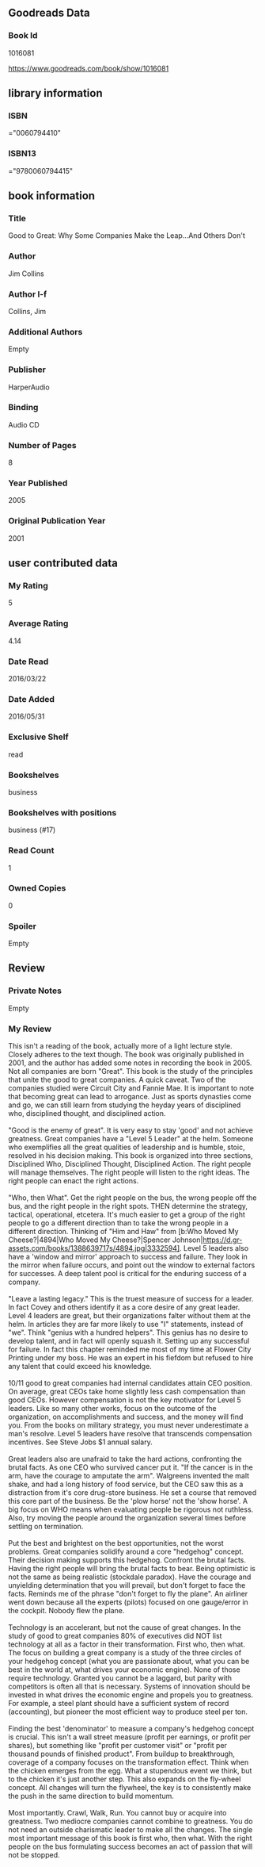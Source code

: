 <!-- This template shows how to bulk convert all columns of data into one markdown file -->
<!-- caveat: substitution key matches column headers from default export. You will get a KeyError if there's a mismatch -->

## Goodreads Data

### Book Id 

1016081

https://www.goodreads.com/book/show/1016081

## library information

### ISBN 
="0060794410"

### ISBN13 
="9780060794415"

## book information

### Title
Good to Great: Why Some Companies Make the Leap...And Others Don't

### Author 
Jim Collins

### Author l-f 
Collins, Jim

### Additional Authors
Empty

### Publisher 
HarperAudio

### Binding
Audio CD

### Number of Pages
8

### Year Published
2005

### Original Publication Year 
2001

## user contributed data

### My Rating
5

### Average Rating
4.14

### Date Read
2016/03/22

### Date Added
2016/05/31

### Exclusive Shelf
read

### Bookshelves
business

### Bookshelves with positions
business (#17)

### Read Count
1

### Owned Copies
0

### Spoiler 
Empty

## Review

### Private Notes
Empty

### My Review
This isn't a reading of the book, actually more of a light lecture style. Closely adheres to the text though. The book was originally published in 2001, and the author has added some notes in recording the book in 2005. Not all companies are born "Great". This book is the study of the principles that unite the good to great companies. A quick caveat. Two of the companies studied were Circuit City and Fannie Mae. It is important to note that becoming great can lead to arrogance. Just as sports dynasties come and go, we can still learn from studying the heyday years of disciplined who, disciplined thought, and disciplined action.<br/><br/>"Good is the enemy of great". It is very easy to stay 'good' and not achieve greatness. Great companies have a "Level 5 Leader" at the helm. Someone who exemplifies all the great qualities of leadership and is humble, stoic, resolved in his decision making. This book is organized into three sections, Disciplined Who, Disciplined Thought, Disciplined Action. The right people will manage themselves. The right people will listen to the right ideas. The right people can enact the right actions.<br/><br/>"Who, then What". Get the right people on the bus, the wrong people off the bus, and the right people in the right spots. THEN determine the strategy, tactical, operational, etcetera. It's much easier to get a group of the right people to go a different direction than to take the wrong people in a different direction. Thinking of "Him and Haw" from [b:Who Moved My Cheese?|4894|Who Moved My Cheese?|Spencer Johnson|https://d.gr-assets.com/books/1388639717s/4894.jpg|3332594]. Level 5 leaders also have a 'window and mirror' approach to success and failure. They look in the mirror when failure occurs, and point out the window to external factors for successes. A deep talent pool is critical for the enduring success of a company.<br/><br/>"Leave a lasting legacy." This is the truest measure of success for a leader. In fact Covey and others identify it as a core desire of any great leader. Level 4 leaders are great, but their organizations falter without them at the helm. In articles they are far more likely to use "I" statements, instead of "we". Think "genius with a hundred helpers". This genius has no desire to develop talent, and in fact will openly squash it. Setting up any successful for failure. In fact this chapter reminded me most of my time at Flower City Printing under my boss. He was an expert in his fiefdom but refused to hire any talent that could exceed his knowledge.<br/><br/>10/11 good to great companies had internal candidates attain CEO position. On average, great CEOs take home slightly less cash compensation than good CEOs. However compensation is not the key motivator for Level 5 leaders. Like so many other works, focus on the outcome of the organization, on accomplishments and success, and the money will find you. From the books on military strategy, you must never underestimate a man's resolve. Level 5 leaders have resolve that transcends compensation incentives. See Steve Jobs $1 annual salary.<br/><br/>Great leaders also are unafraid to take the hard actions, confronting the brutal facts. As one CEO who survived cancer put it. "If the cancer is in the arm, have the courage to amputate the arm". Walgreens invented the malt shake, and had a long history of food service, but the CEO saw this as a distraction from it's core drug-store business. He set a course that removed this core part of the business. Be the 'plow horse' not the 'show horse'. A big focus on WHO means when evaluating people be rigorous not ruthless. Also, try moving the people around the organization several times before settling on termination.<br/><br/>Put the best and brightest on the best opportunities, not the worst problems. Great companies solidify around a core "hedgehog" concept. Their decision making supports this hedgehog. Confront the brutal facts. Having the right people will bring the brutal facts to bear. Being optimistic is not the same as being realistic (stockdale paradox). Have the courage and unyielding determination that you will prevail, but don't forget to face the facts. Reminds me of the phrase "don't forget to fly the plane". An airliner went down because all the experts (pilots) focused on one gauge/error in the cockpit. Nobody flew the plane.<br/><br/>Technology is an accelerant, but not the cause of great changes. In the study of good to great companies 80% of executives did NOT list technology at all as a factor in their transformation. First who, then what. The focus on building a great company is a study of the three circles of your hedgehog concept (what you are passionate about, what you can be best in the world at, what drives your economic engine). None of those require technology. Granted you cannot be a laggard, but parity with competitors is often all that is necessary. Systems of innovation should be invested in what drives the economic engine and propels you to greatness. For example, a steel plant should have a sufficient system of record (accounting), but pioneer the most efficient way to produce steel per ton.<br/><br/>Finding the best 'denominator' to measure a company's hedgehog concept is crucial. This isn't a wall street measure (profit per earnings, or profit per shares), but something like "profit per customer visit" or "profit per thousand pounds of finished product". From buildup to breakthrough, coverage of a company focuses on the transformation effect. Think when the chicken emerges from the egg. What a stupendous event we think, but to the chicken it's just another step. This also expands on the fly-wheel concept. All changes will turn the flywheel, the key is to consistently make the push in the same direction to build momentum.<br/><br/>Most importantly. Crawl, Walk, Run. You cannot buy or acquire into greatness. Two mediocre companies cannot combine to greatness. You do not need an outside charismatic leader to make all the changes. The single most important message of this book is first who, then what. With the right people on the bus formulating success becomes an act of passion that will not be stopped.